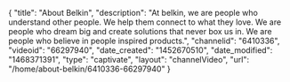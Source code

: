 {
    "title": "About Belkin",
    "description": "At belkin, we are people who understand other people. We help them connect to what they love. We are people who dream big and create solutions that never box us in. We are people who believe in people inspired products.",
    "channelid": "6410336",
    "videoid": "66297940",
    "date_created": "1452670510",
    "date_modified": "1468371391",
    "type": "captivate",
    "layout": "channelVideo",
    "url": "\/home\/about-belkin\/6410336-66297940"
}